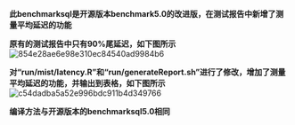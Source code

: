 **此benchmarksql是开源版本benchmark5.0的改进版，在测试报告中新增了测量平均延迟的功能**

**原有的测试报告中只有90%尾延迟，如下图所示**
![854e28ae6e98e310ec84540ad9984b6](https://github.com/JiangYihe/benchmarksql5.0-nvmdb/assets/71739806/1ebb859d-af78-4ab5-8a7c-64936912abc2)

**对“run/mist/latency.R”和“run/generateReport.sh”进行了修改，增加了测量平均延迟的功能，并输出到表格，如下图所示**
![c54dadba5a52e996bdc911b4d349766](https://github.com/JiangYihe/benchmarksql5.0-nvmdb/assets/71739806/9b301a48-c700-4036-881f-6e2bf067f762)


**编译方法与开源版本的benchmarksql5.0相同**



